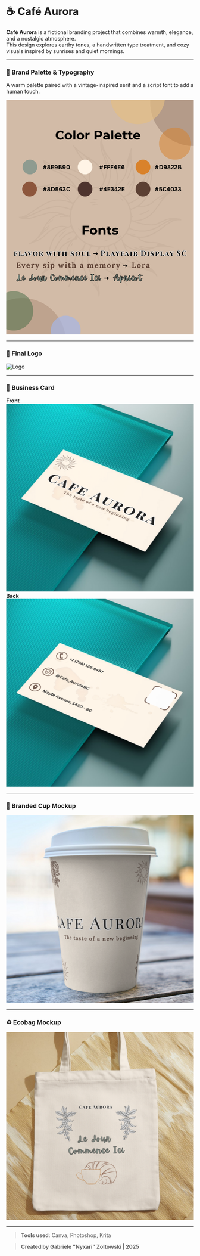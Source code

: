 # ☕ Café Aurora

**Café Aurora** is a fictional branding project that combines warmth, elegance, and a nostalgic atmosphere.  
This design explores earthy tones, a handwritten type treatment, and cozy visuals inspired by sunrises and quiet mornings.

---

### 🎨 Brand Palette & Typography  
A warm palette paired with a vintage-inspired serif and a script font to add a human touch.

![Palette](./3VI.png)

---

### 🔖 Final Logo

![Logo](./CaféAurora-Logo.png)

---

### 🧾 Business Card  
**Front**  
![Front](./CardFront-Mockup.png)  
**Back**  
![Back](./CardBack-Mockup.png)

---

### 🥤 Branded Cup Mockup

![Cup](./Cup.png)

---

### ♻️ Ecobag Mockup

![Ecobag](./Ecobag.png)

---

> **Tools used**: Canva, Photoshop, Krita

> **Created by Gabriele "Nyxari" Zoltowski | 2025**

